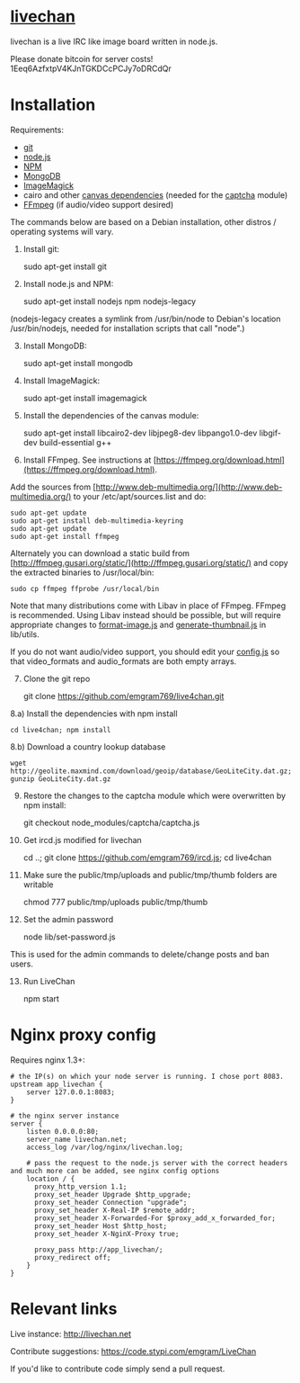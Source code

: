 [livechan](http://livechan.net)
====


livechan is a live IRC like image board written in node.js.

Please donate bitcoin for server costs!
1Eeq6AzfxtpV4KJnTGKDCcPCJy7oDRCdQr

Installation
====

Requirements:
- [git](http://git-scm.com/)
- [node.js](http://nodejs.org/)
- [NPM](https://npmjs.org/)
- [MongoDB](http://www.mongodb.org/)
- [ImageMagick](http://imagemagick.org/script/index.php)
- cairo and other [canvas dependencies](https://github.com/LearnBoost/node-canvas/wiki/_pages) (needed for the [captcha](https://npmjs.org/package/captcha) module)
- [FFmpeg](https://ffmpeg.org/) (if audio/video support desired)

The commands below are based on a Debian installation, other distros / operating systems will vary.

1) Install git:

    sudo apt-get install git

2) Install node.js and NPM:

    sudo apt-get install nodejs npm nodejs-legacy

(nodejs-legacy creates a symlink from /usr/bin/node to Debian's location /usr/bin/nodejs, needed for installation scripts that call "node".)

3) Install MongoDB:

    sudo apt-get install mongodb

4) Install ImageMagick:

    sudo apt-get install imagemagick

5) Install the dependencies of the canvas module:

    sudo apt-get install libcairo2-dev libjpeg8-dev libpango1.0-dev libgif-dev build-essential g++

6) Install FFmpeg. See instructions at [https://ffmpeg.org/download.html](https://ffmpeg.org/download.html).

Add the sources from [http://www.deb-multimedia.org/](http://www.deb-multimedia.org/) to your /etc/apt/sources.list and do:

    sudo apt-get update
    sudo apt-get install deb-multimedia-keyring
    sudo apt-get update
    sudo apt-get install ffmpeg

Alternately you can download a static build from [http://ffmpeg.gusari.org/static/](http://ffmpeg.gusari.org/static/) and copy the extracted binaries to /usr/local/bin:

    sudo cp ffmpeg ffprobe /usr/local/bin

Note that many distributions come with Libav in place of FFmpeg. FFmpeg is recommended. Using Libav instead should be possible, but will require appropriate changes to [format-image.js](https://github.com/emgram769/live4chan/blob/master/lib/utils/format-image.js) and [generate-thumbnail.js](https://github.com/emgram769/live4chan/blob/master/lib/utils/generate-thumbnail.js) in lib/utils.

If you do not want audio/video support, you should edit your [config.js](https://github.com/emgram769/live4chan/blob/master/config.js) so that video_formats and audio_formats are both empty arrays.

7) Clone the git repo

    git clone https://github.com/emgram769/live4chan.git

8.a) Install the dependencies with npm install

    cd live4chan; npm install

8.b) Download a country lookup database

    wget http://geolite.maxmind.com/download/geoip/database/GeoLiteCity.dat.gz; gunzip GeoLiteCity.dat.gz

9) Restore the changes to the captcha module which were overwritten by npm install:

    git checkout node_modules/captcha/captcha.js
    
10) Get ircd.js modified for livechan

    cd ..; git clone https://github.com/emgram769/ircd.js; cd live4chan

11) Make sure the public/tmp/uploads and public/tmp/thumb folders are writable

    chmod 777 public/tmp/uploads public/tmp/thumb

12) Set the admin password

    node lib/set-password.js

This is used for the admin commands to delete/change posts and ban users.

13) Run LiveChan

    npm start

Nginx proxy config
====
Requires nginx 1.3+:

```nginx
# the IP(s) on which your node server is running. I chose port 8083.
upstream app_livechan {
    server 127.0.0.1:8083;
}

# the nginx server instance
server {
    listen 0.0.0.0:80;
    server_name livechan.net;
    access_log /var/log/nginx/livechan.log;

    # pass the request to the node.js server with the correct headers and much more can be added, see nginx config options
    location / {
      proxy_http_version 1.1;
      proxy_set_header Upgrade $http_upgrade;
      proxy_set_header Connection "upgrade";
      proxy_set_header X-Real-IP $remote_addr;
      proxy_set_header X-Forwarded-For $proxy_add_x_forwarded_for;
      proxy_set_header Host $http_host;
      proxy_set_header X-NginX-Proxy true;

      proxy_pass http://app_livechan/;
      proxy_redirect off;
    }
}
```

Relevant links
====
Live instance: http://livechan.net

Contribute suggestions: https://code.stypi.com/emgram/LiveChan

If you'd like to contribute code simply send a pull request.
